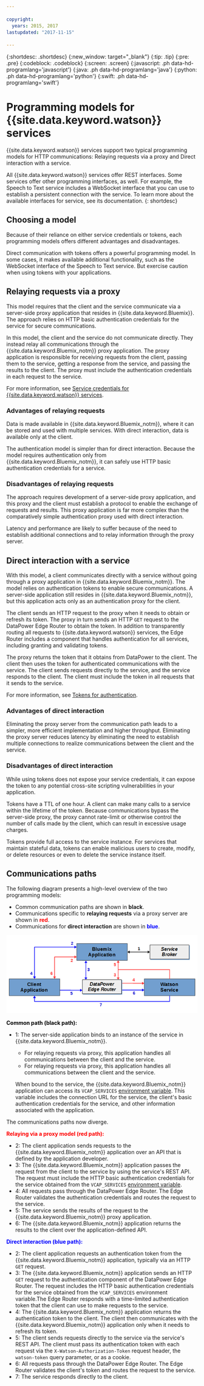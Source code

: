 ```yaml
---

copyright:
  years: 2015, 2017
lastupdated: "2017-11-15"

---
```


{:shortdesc: .shortdesc}
{:new_window: target="_blank"}
{:tip: .tip}
{:pre: .pre}
{:codeblock: .codeblock}
{:screen: .screen}
{:javascript: .ph data-hd-programlang='javascript'}
{:java: .ph data-hd-programlang='java'}
{:python: .ph data-hd-programlang='python'}
{:swift: .ph data-hd-programlang='swift'}

# Programming models for {{site.data.keyword.watson}} services

{{site.data.keyword.watson}} services support two typical programming models for HTTP communications: Relaying requests via a proxy and Direct interaction with a service.

All {{site.data.keyword.watson}} services offer REST interfaces. Some services offer other programming interfaces, as well. For example, the Speech to Text service includes a WebSocket interface that you can use to establish a persistent connection with the service. To learn more about the available interfaces for service, see its documentation.
{: shortdesc}

## Choosing a model

Because of their reliance on either service credentials or tokens, each programming models offers different advantages and disadvantages.

Direct communication with tokens offers a powerful programming model. In some cases, it makes available additional functionality, such as the WebSocket interface of the Speech to Text service. But exercise caution when using tokens with your applications.

## Relaying requests via a proxy

This model requires that the client and the service communicate via a server-side proxy application that resides in {{site.data.keyword.Bluemix}}. The approach relies on HTTP basic authentication credentials for the service for secure communications.

In this model, the client and the service do not communicate directly. They instead relay all communications through the {{site.data.keyword.Bluemix_notm}} proxy application. The proxy application is responsible for receiving requests from the client, passing them to the service, getting a response from the service, and passing the results to the client. The proxy must include the authentication credentials in each request to the service.

For more information, see [Service credentials for {{site.data.keyword.watson}} services](/docs/services/watson/getting-started-credentials.html).

### Advantages of relaying requests

Data is made available in {{site.data.keyword.Bluemix_notm}}, where it can be stored and used with multiple services. With direct interaction, data is available only at the client.

The authentication model  is simpler than for direct interaction. Because the model requires authentication only from {{site.data.keyword.Bluemix_notm}}, it can safely use HTTP basic authentication credentials for a service.

### Disadvantages of relaying requests

The approach requires development of a server-side proxy application, and this proxy and the client  must establish a protocol to enable the exchange of requests and results. This proxy application is far more complex than the comparatively simple authentication proxy used with direct interaction.

Latency and performance are likely to suffer because of the need to establish additional connections and to relay information through the proxy server.

## Direct interaction with a service

With this model, a client communicates directly with a service without going through a proxy application in {{site.data.keyword.Bluemix_notm}}. The model relies on authentication tokens to enable secure communications. A server-side application still resides in {{site.data.keyword.Bluemix_notm}}, but this application acts only as an authentication proxy for the client.

The client sends an HTTP request to the proxy when it needs to obtain or refresh its token. The proxy in turn sends an HTTP `GET` request to the DataPower Edge Router to obtain the token. In addition to transparently routing all requests to {{site.data.keyword.watson}} services, the Edge Router includes a component that handles authentication for all services, including granting and validating tokens.

The proxy returns the token that it obtains from DataPower to the client. The client then uses the token for authenticated communications with the service. The client sends requests directly to the service, and the service responds to the client. The client must include the token in all requests that it sends to the service.

For more information, see [Tokens for authentication](/docs/services/watson/getting-started-tokens.html).

### Advantages of direct interaction

Eliminating the proxy server from the communication path leads to a simpler, more efficient implementation and higher throughput. Eliminating the proxy server reduces latency by eliminating the need to establish multiple connections to realize communications between the client and the service.

### Disadvantages of direct interaction

While using tokens does not expose your service credentials, it can expose the token to any potential cross-site scripting vulnerabilities in your application.

Tokens have a TTL of one hour. A client can make many calls to a service within the lifetime of the token. Because communications bypass the server-side proxy, the proxy cannot rate-limit or otherwise control the number of calls made by the client, which can result in excessive usage charges.

Tokens provide full access to the service instance. For services that maintain stateful data, tokens can enable malicious users to create, modify, or delete resources or even to delete the service instance itself.

## Communications paths

The following diagram presents a high-level overview of the two programming models:

- Common communication paths are shown in **black**.
- Communications specific to **relaying requests** via a proxy server are shown in <strong style="color:red">red</strong>.
- Communications for **direct interaction** are shown in <strong style="color:blue">blue</strong>.

![Programming Models for {{site.data.keyword.watson}} services](images/programming_models.png)

<strong style="color:black; font-weight:bold">Common path (black path):</strong>

- 1: The server-side application binds to an instance of the service in {{site.data.keyword.Bluemix_notm}}.
    - For relaying requests via proxy, this application  handles all communications between the client and the service.
    - For relaying requests via proxy, this application  handles all communications between the client and the service.

    When bound to the service, the {{site.data.keyword.Bluemix_notm}} application can access its `VCAP_SERVICES` [environment variable](/docs/services/watson/getting-started-variables.html). This variable includes the connection URL for the service, the client's basic authentication credentials for the service, and other information associated with the application.

The communications paths now diverge.

<strong style="color:red; font-weight:bold">Relaying via a proxy model (red path):</strong>

- 2: The client application sends requests to the {{site.data.keyword.Bluemix_notm}} application over an API that is defined by the application developer.
- 3: The {{site.data.keyword.Bluemix_notm}} application passes the request from the client to the service by using the service's REST API. The request must include the HTTP basic authentication credentials for the service obtained from the `VCAP_SERVICES` [environment variable](/docs/services/watson/getting-started-variables.html).
- 4: All requests pass through the DataPower Edge Router. The Edge Router validates the authentication credentials and routes the request to the service.
- 5: The service sends the results of the request to the {{site.data.keyword.Bluemix_notm}} proxy application.
- 6: The {{site.data.keyword.Bluemix_notm}} application returns the results to the client over the application-defined API.

<strong style="color:blue; font-weight:bold">Direct interaction (blue path):</strong>

- 2: The client application requests an authentication token from the {{site.data.keyword.Bluemix_notm}} application, typically via an HTTP `GET` request.
- 3: The {{site.data.keyword.Bluemix_notm}} application sends an HTTP `GET` request to the  authentication component of the DataPower Edge Router. The request includes the HTTP basic authentication credentials for the service obtained from the `VCAP_SERVICES` environment variable.The Edge  Router responds with a time-limited authentication token that the  client can use to make requests to the service.
- 4: The {{site.data.keyword.Bluemix_notm}} application returns the authentication token to  the client. The client then communicates with the {{site.data.keyword.Bluemix_notm}} application only when it needs to refresh its token.
- 5: The client sends requests directly to the service via the service's  REST API. The client must pass its authentication token with each  request via the `X-Watson-Authorization-Token` request header, the `watson-token` query parameter, or as a cookie.
- 6: All requests pass through the DataPower Edge Router. The Edge Router  validates the client's token and routes the request to the service.
- 7: The service responds directly to the client.
